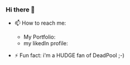 ### Hi there 👋

<!--
**hermanno18/hermanno18** is a ✨ _special_ ✨ repository because its `README.md` (this file) appears on your GitHub profile.

Here are some ideas to get you started:

- 🔭 I’m currently working on My (New Portfolio)[hermann.fokou.com]
- 🌱 I’m currently learning Nuxt3 SSR for building REST APIs
- 👯 I’m looking to collaborate on Any amasing project you have for me !
-->
<!--
- 🤔 I’m looking for help with ... 
- 💬 Ask me about ...
-->
- 📫 How to reach me:
  - My Portfolio:
  - my likedIn profile:
  
- ⚡ Fun fact: i'm a HUDGE fan of DeadPool ;-) 

